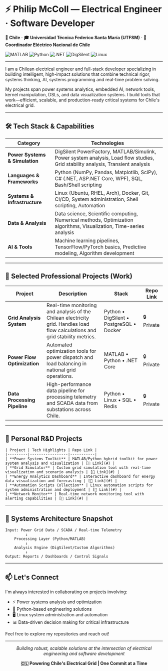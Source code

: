 # ⚡ Philip McColl — Electrical Engineer · Software Developer

**📍 Chile** · **🎓 Universidad Técnica Federico Santa María (UTFSM)** · **💼 Coordinador Eléctrico Nacional de Chile**

![MATLAB](https://img.shields.io/badge/MATLAB-Expert-orange?style=flat-square) ![Python](https://img.shields.io/badge/Python-Advanced-blue?style=flat-square) ![.NET](https://img.shields.io/badge/.NET-Proficient-purple?style=flat-square) ![DigSilent](https://img.shields.io/badge/DigSilent-Specialist-red?style=flat-square) ![Linux](https://img.shields.io/badge/Linux-Power_User-yellow?style=flat-square)

---

I am a Chilean electrical engineer and full-stack developer specializing in building intelligent, high-impact solutions that combine technical rigor, systems thinking, AI, systems programming and real-time problem solving.

My projects span power systems analytics, embedded AI, network tools, kernel manipulation, DSLs, and data visualization systems. I build tools that work—efficient, scalable, and production-ready critical systems for Chile's electrical grid.

---

## 🛠️ Tech Stack & Capabilities

| Category | Technologies |
|----------|-------------|
| **Power Systems & Simulation** | DigSilent PowerFactory, MATLAB/Simulink, Power system analysis, Load flow studies, Grid stability analysis, Transient analysis |
| **Languages & Frameworks** | Python (NumPy, Pandas, Matplotlib, SciPy), C# (.NET, ASP.NET Core, WPF), SQL, Bash/Shell scripting |
| **Systems & Infrastructure** | Linux (Ubuntu, RHEL, Arch), Docker, Git, CI/CD, System administration, Shell scripting, Automation |
| **Data & Analysis** | Data science, Scientific computing, Numerical methods, Optimization algorithms, Visualization, Time-series analysis |
| **AI & Tools** | Machine learning pipelines, TensorFlow/PyTorch basics, Predictive modeling, Algorithm development |

---

## 💼 Selected Professional Projects (Work)

| Project | Description | Stack | Repo Link |
|---------|-------------|-------|-----------|
| **Grid Analysis System** | Real-time monitoring and analysis of the Chilean electricity grid. Handles load flow calculations and grid stability metrics. | Python • DigSilent • PostgreSQL • Docker | 🔒 Private |
| **Power Flow Optimization** | Automated optimization tools for power dispatch and load balancing in national grid operations. | MATLAB • Python • .NET Core | 🔒 Private |
| **Data Processing Pipeline** | High-performance data pipeline for processing telemetry and SCADA data from substations across Chile. | Python • Linux • SQL • Redis | 🔒 Private |

---

## 🚀 Personal R&D Projects
```
| Project | Tech Highlights | Repo Link |
|---------|-----------------|-----------|
| **Power Systems Toolkit** | MATLAB/Python hybrid toolkit for power system analysis and visualization | [🔗 Link](#) |
| **Grid Simulator** | Custom grid simulation tool with real-time visualization and scenario analysis | [🔗 Link](#) |
| **Energy Analytics Dashboard** | Interactive dashboard for energy data visualization and forecasting | [🔗 Link](#) |
| **Automation Scripts Collection** | Linux automation scripts for system administration and deployment | [🔗 Link](#) |
| **Network Monitor** | Real-time network monitoring tool with alerting capabilities | [🔗 Link](#) |
```
---

## 🎯 Systems Architecture Snapshot

```
Input: Power Grid Data / SCADA / Real-time Telemetry
         ↓
    Processing Layer (Python/MATLAB)
         ↓
    Analysis Engine (DigSilent/Custom Algorithms)
         ↓
Output: Reports / Dashboards / Control Signals
```

---

## 📫 Let's Connect

I'm always interested in collaborating on projects involving:
- ⚡ Power systems analysis and optimization
- 🐍 Python-based engineering solutions
- 🖥️ Linux system administration and automation
- 📊 Data-driven decision making for critical infrastructure

Feel free to explore my repositories and reach out!

---

<div align="center">

*Building robust, scalable solutions at the intersection of electrical engineering and software development*

**🇨🇱 Powering Chile's Electrical Grid | One Commit at a Time**

</div>
